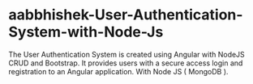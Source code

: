# aabbhishek-User-Authentication-System-with-Node-Js
The User Authentication System is created using Angular with NodeJS CRUD and Bootstrap.  It provides users with a secure access login and registration to an Angular application. With Node JS ( MongoDB ).
